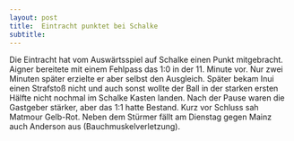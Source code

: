 ```yaml
---
layout: post
title:  Eintracht punktet bei Schalke
subtitle:  
---
```


Die Eintracht hat vom Auswärtsspiel auf Schalke einen Punkt mitgebracht. Aigner bereitete mit einem Fehlpass das 1:0 in der 11. Minute vor. Nur zwei Minuten später erzielte er aber selbst den Ausgleich. Später bekam Inui einen Strafstoß nicht und auch sonst wollte der Ball in der starken ersten Hälfte nicht nochmal im Schalke Kasten landen. Nach der Pause waren die Gastgeber stärker, aber das 1:1 hatte Bestand. Kurz vor Schluss sah Matmour Gelb-Rot. Neben dem Stürmer fällt am Dienstag gegen Mainz auch Anderson aus (Bauchmuskelverletzung).


